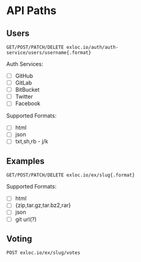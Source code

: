 # API Paths

## Users

```no-highlight
GET/POST/PATCH/DELETE exloc.io/auth/auth-service/users/username{.format}
```

Auth Services:

* [ ] GitHub
* [ ] GitLab
* [ ] BitBucket
* [ ] Twitter
* [ ] Facebook

Supported Formats:

* [ ] html
* [ ] json
* [ ] txt,sh,rb - j/k

## Examples

```no-highlight
GET/POST/PATCH/DELETE exloc.io/ex/slug{.format}
```

Supported Formats:

* [ ] html
* [ ] {zip,tar.gz,tar.bz2,rar}
* [ ] json
* [ ] git url(?)

## Voting

```no-highlight
POST exloc.io/ex/slug/votes
```
